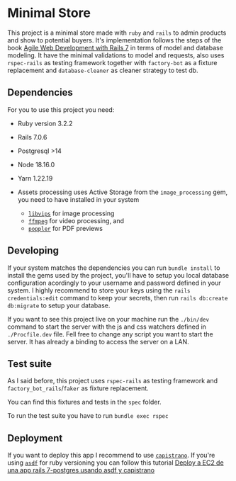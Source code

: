 # Minimal Store

This project is a minimal store made with `ruby` and `rails`  to admin products and show to potential buyers.
It's implementation follows the steps of the book [Agile Web Development with Rails 7](https://pragprog.com/titles/rails7/agile-web-development-with-rails-7/) in terms of model and database modeling.
It have the minimal validations to model and requests, also uses `rspec-rails` as testing framework together with `factory-bot` as a fixture replacement and `database-cleaner` as cleaner strategy to test db.

## Dependencies
For you to use this project you need:

* Ruby version 3.2.2

* Rails 7.0.6

* Postgresql >14

* Node 18.16.0

* Yarn 1.22.19

* Assets processing uses Active Storage from the `image_processing` gem, you need to have installed in your system 
  * [`libvips`](https://github.com/libvips/libvips) for image processing
  * [`ffmpeg`](http://ffmpeg.org/) for video processing, and
  * [`poppler`](https://poppler.freedesktop.org/) for PDF previews

## Developing
If your system matches the dependencies you can run `bundle install` to install the gems used by the project, you'll have to setup you local database configuration acordingly to your username and password defined in your system. I highly recommend to store your keys using the `rails credentials:edit` command to keep your secrets, then run `rails db:create db:migrate` to setup your database.

If you want to see this project live on your machine run the `./bin/dev` command to start the server with the js and css watchers defined in `./Procfile.dev` file. Fell free to change any script you want to start the server. It has already a binding to access the server on a LAN.

## Test suite
As I said before, this project uses `rspec-rails` as testing framework and `factory_bot_rails`/`faker` as fixture replacement.

You can find this fixtures and tests in the `spec` folder.

To run the test suite you have to run `bundle exec rspec`

## Deployment
If you want to deploy this app I recommend to use [`capistrano`](https://github.com/capistrano/capistrano). If you're using [`asdf`](https://asdf-vm.com/) for ruby versioning you can follow this tutorial [Deploy a EC2 de una app rails 7-postgres usando asdf y capistrano](https://medium.com/@mauriciofuentesbravo/deploy-a-ec2-de-una-app-rails-7-postgres-usando-asdf-y-capistrano-af5e794598fc)
